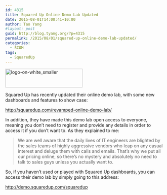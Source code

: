 ```yaml
---
id: 4315
title: Squared Up Online Demo Lab Updated
date: 2015-08-01T14:00:41+10:00
author: Tao Yang
#layout: post
guid: http://blog.tyang.org/?p=4315
permalink: /2015/08/01/squared-up-online-demo-lab-updated/
categories:
  - SCOM
tags:
  - SquaredUp
---
```

<p><a href="http://blog.tyang.org/wp-content/uploads/2015/08/logo-on-white_smaller.jpg"><img title="logo-on-white_smaller" style="border-top: 0px; border-right: 0px; background-image: none; border-bottom: 0px; padding-top: 0px; padding-left: 0px; border-left: 0px; display: inline; padding-right: 0px" border="0" alt="logo-on-white_smaller" src="http://blog.tyang.org/wp-content/uploads/2015/08/logo-on-white_smaller_thumb.jpg" width="244" height="59"></a></p> <p>Squared Up has recently updated their online demo lab, with some new dashboards and features to show case:</p> <p><a title="http://squaredup.com/revamped-online-demo-lab/" href="http://squaredup.com/revamped-online-demo-lab/">http://squaredup.com/revamped-online-demo-lab/</a></p> <p>In addition, they have made this demo lab open access to everyone, meaning you don’t need to register and provide any details in order to access it if you don’t want to. As they explained to me:</p> <blockquote> <p>We are well aware that the daily lives of IT engineers are blighted by the sales teams of highly aggressive vendors who leap on any casual interest and deluge them with calls and emails. That’s why we put all our pricing online, so there’s no mystery and absolutely no need to talk to sales guys unless you actually want to.<br></p></blockquote> <p>So, if you haven’t used or played with Squared Up dashboards, you can access their demo lab by simply going to this address:</p> <p><a title="http://demo.squaredup.com/squaredup" href="http://demo.squaredup.com/squaredup">http://demo.squaredup.com/squaredup</a></p>